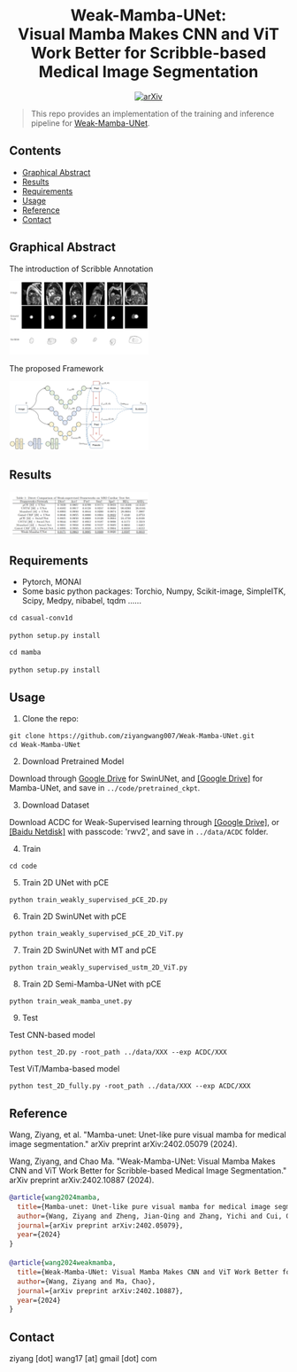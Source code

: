 <div align="center">
<h1> <b>Weak-Mamba-UNet</b>: <br /> Visual Mamba Makes CNN and ViT Work Better for Scribble-based Medical Image Segmentation </h1>

[![arXiv](https://img.shields.io/badge/arXiv-2402.10887-b31b1b.svg)](https://arxiv.org/abs/2402.10887)

</div>

> This repo provides an implementation of the training and inference pipeline for [Weak-Mamba-UNet](https://arxiv.org/abs/2402.10887). 


## Contents ###
- [Graphical Abstract](#Graphical-Abstract)
- [Results](#Results)
- [Requirements](#Requirements)
- [Usage](#Usage)
- [Reference](#Reference)
- [Contact](#Contact)

 


## Graphical Abstract

The introduction of Scribble Annotation

<img src="img/wslintro.png" width="50%" height="auto">

The proposed Framework

<img src="img/wslframework.png" width="50%" height="auto">


## Results

<img src="img/results.png" width="50%" height="auto">




## Requirements
* Pytorch, MONAI 
* Some basic python packages: Torchio, Numpy, Scikit-image, SimpleITK, Scipy, Medpy, nibabel, tqdm ......

```shell
cd casual-conv1d

python setup.py install
```

```shell
cd mamba

python setup.py install
```



## Usage

1. Clone the repo:
```shell
git clone https://github.com/ziyangwang007/Weak-Mamba-UNet.git
cd Weak-Mamba-UNet
```

2. Download Pretrained Model

Download through [Google Drive](https://drive.google.com/file/d/14RzbbBDjbKbgr0ordKlWbb69EFkHuplr/view?usp=sharing) for SwinUNet, and [[Google Drive]](https://drive.google.com/file/d/1uUPsr7XeqayCxlspqBHbg5zIWx0JYtSX/view?usp=sharing) for Mamba-UNet, and save in `../code/pretrained_ckpt`.

3. Download Dataset

Download ACDC for Weak-Supervised learning through [[Google Drive]](https://drive.google.com/file/d/1XR_Id0wdvXY9QeKtdOdgJHKVJ-nVr2j1/view?usp=sharing), or [[Baidu Netdisk]](https://pan.baidu.com/s/1dHkp9daqE3kLEbAP6zl7Jw) with passcode: 'rwv2', and save in `../data/ACDC` folder.


4. Train

```shell
cd code
```

5. Train 2D UNet with pCE

```shell
python train_weakly_supervised_pCE_2D.py 
```

6. Train 2D SwinUNet with pCE
```shell
python train_weakly_supervised_pCE_2D_ViT.py 
```

7. Train 2D SwinUNet with MT and pCE 
```shell
python train_weakly_supervised_ustm_2D_ViT.py 
```

8. Train 2D Semi-Mamba-UNet with pCE 
```shell
python train_weak_mamba_unet.py 
```

9. Test

Test CNN-based model
```shell
python test_2D.py -root_path ../data/XXX --exp ACDC/XXX
```
Test ViT/Mamba-based model
```shell
python test_2D_fully.py -root_path ../data/XXX --exp ACDC/XXX
```


## Reference
Wang, Ziyang, et al. "Mamba-unet: Unet-like pure visual mamba for medical image segmentation." arXiv preprint arXiv:2402.05079 (2024).

Wang, Ziyang, and Chao Ma. "Weak-Mamba-UNet: Visual Mamba Makes CNN and ViT Work Better for Scribble-based Medical Image Segmentation." arXiv preprint arXiv:2402.10887 (2024).


```bibtex
@article{wang2024mamba,
  title={Mamba-unet: Unet-like pure visual mamba for medical image segmentation},
  author={Wang, Ziyang and Zheng, Jian-Qing and Zhang, Yichi and Cui, Ge and Li, Lei},
  journal={arXiv preprint arXiv:2402.05079},
  year={2024}
}

@article{wang2024weakmamba,
  title={Weak-Mamba-UNet: Visual Mamba Makes CNN and ViT Work Better for Scribble-based Medical Image Segmentation},
  author={Wang, Ziyang and Ma, Chao},
  journal={arXiv preprint arXiv:2402.10887},
  year={2024}
}
```
## Contact

ziyang [dot] wang17 [at] gmail [dot] com
